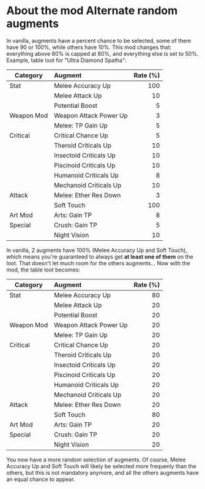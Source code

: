 # About the mod Alternate random augments

In vanilla, augments have a percent chance to be selected, some of them have 90 or 100%, while others have 10%.
This mod changes that: everything above 80% is capped at 80%, and everything else is set to 50%.
Example, table loot for "Ultra Diamond Spatha":

| Category  | Augment                   | Rate (%)  |
| --------- |:--------------------------| -----:|
| Stat      | Melee Accuracy Up         | 100 |
|           | Melee Attack Up           |  10 |
|           | Potential Boost           |   5 |
| Weapon Mod| Weapon Attack Power Up    |   3 |
|           | Melee: TP Gain Up         |   5 |
| Critical  | Critical Chance Up        |   5 |
|           | Theroid Criticals Up      |  10 |
|           | Insectoid Criticals Up    |  10 |
|           | Piscinoid Criticals Up    |  10 |
|           | Humanoid Criticals Up     |   8 |
|           | Mechanoid Criticals Up    |  10 |
| Attack    | Melee: Ether Res Down     |   3 |
|           | Soft Touch                | 100 |
| Art Mod   | Arts: Gain TP             |   8 |
| Special   | Crush: Gain TP            |   5 |
|           | Night Vision              |  10 |

In vanilla, 2 augments have 100% (Melee Accuracy Up and Soft Touch), which means you're guaranteed to always get **at least one of them** on the loot. That doesn't let much room for the others augments...
Now with the mod, the table loot becomes:

| Category  | Augment                   | Rate (%)  |
| --------- |:--------------------------| -----:|
| Stat      | Melee Accuracy Up         | 80 |
|           | Melee Attack Up           | 20 |
|           | Potential Boost           | 20 |
| Weapon Mod| Weapon Attack Power Up    | 20 |
|           | Melee: TP Gain Up         | 20 |
| Critical  | Critical Chance Up        | 20 |
|           | Theroid Criticals Up      | 20 |
|           | Insectoid Criticals Up    | 20 |
|           | Piscinoid Criticals Up    | 20 |
|           | Humanoid Criticals Up     | 20 |
|           | Mechanoid Criticals Up    | 20 |
| Attack    | Melee: Ether Res Down     | 20 |
|           | Soft Touch                | 80 |
| Art Mod   | Arts: Gain TP             | 20 |
| Special   | Crush: Gain TP            | 20 |
|           | Night Vision              | 20 |

You now have a more random selection of augments. Of course, Melee Accuracy Up and Soft Touch will likely be selected more frequenly than the others, but this is not mandatory anymore, and all the others augments have an equal chance to appear.